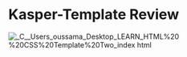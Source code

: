 # Kasper-Template Review

![_C__Users_oussama_Desktop_LEARN_HTML%20 %20CSS%20Template%20Two_index html](https://user-images.githubusercontent.com/121496478/209811925-cdea1e37-3491-495c-bbc2-dce8b2baf0b1.png)
